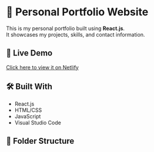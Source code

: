 # 🌟 Personal Portfolio Website

This is my personal portfolio built using **React.js**.  
It showcases my projects, skills, and contact information.

## 🚀 Live Demo

[Click here to view it on Netlify](https://your-netlify-link.netlify.app)

## 🛠️ Built With

- React.js
- HTML/CSS
- JavaScript
- Visual Studio Code

## 📂 Folder Structure

